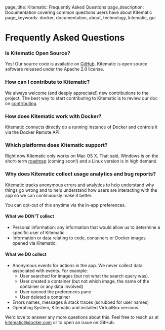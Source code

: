 page_title: Kitematic: Frequently Asked Questions
page_description: Documentation covering common questions users have about Kitematic
page_keywords: docker, documentation, about, technology, kitematic, gui


# Frequently Asked Questions

### Is Kitematic Open Source?

Yes! Our source code is available on
[GitHub](https://github.com/kitematic/kitematic). Kitematic is open source
software released under the Apache 2.0 license.

### How can I contribute to Kitematic?

We always welcome (and deeply appreciate!) new contributions to the project. The
best way to start contributing to Kitematic is to review our doc on
[contributing](https://github.com/kitematic/kitematic/blob/master/CONTRIBUTING.md).

### How does Kitematic work with Docker?

Kitematic connects directly do a running instance of Docker and controls it via
the Docker Remote API.

### Which platforms does Kitematic support?

Right now Kitematic only works on Mac OS X. That said, Windows is on the
short-term
[roadmap](https://github.com/kitematic/kitematic/blob/master/ROADMAP.md) (coming
soon!) and a Linux version is in high demand.

### Why does Kitematic collect usage analytics and bug reports?

Kitematic tracks anonymous errors and analytics to help understand why things go
wrong and to help understand how users are interacting with the app so we can
continuously make it better.

You can opt-out of this anytime via the in-app preferences.

#### What we DON'T collect

- Personal information: any information that would allow us to determine a
  specific user of Kitematic
- Information or data relating to code, containers or Docker images opened via
  Kitematic.

#### What we DO collect

- Anonymous events for actions in the app. We never collect data associated with
  events. For example:
  - User searched for images (but not what the search query was).
  - User created a container (but not which image, the name of the container or
    any data involved)
  - User opened the preferences pane
  - User deleted a container
- Errors names, messages & stack traces (scrubbed for user names)
- Operating System, Kitematic and installed VirtualBox versions

We'd love to answer any more questions about this. Feel free to reach us at
kitematic@docker.com or to open an issue on GitHub.
